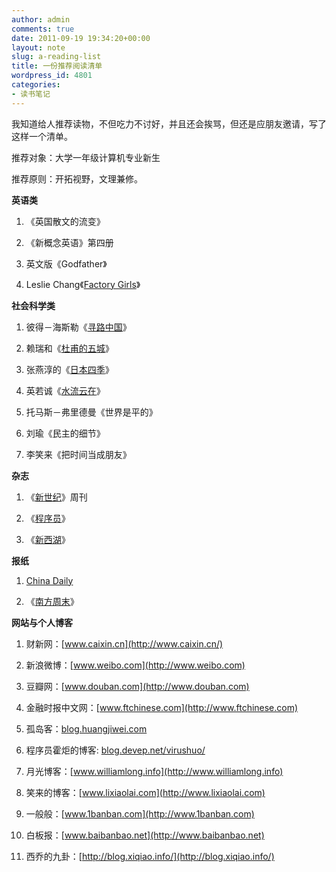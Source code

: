 ```yaml
---
author: admin
comments: true
date: 2011-09-19 19:34:20+00:00
layout: note
slug: a-reading-list
title: 一份推荐阅读清单
wordpress_id: 4801
categories:
- 读书笔记
---
```


我知道给人推荐读物，不但吃力不讨好，并且还会挨骂，但还是应朋友邀请，写了这样一个清单。





推荐对象：大学一年级计算机专业新生





推荐原则：开拓视野，文理兼修。





**英语类**







  1. 《英国散文的流变》


  2. 《新概念英语》第四册


  3. 英文版《Godfather》


  4. Leslie Chang《[Factory Girls](http://baibanbao.net/reader/factory-girls/)》





**社会科学类**







  1. 彼得－海斯勒《[寻路中国](http://baibanbao.net/nonfiction/book-review-on-country-driving/)》


  2. 赖瑞和《[杜甫的五城](http://baibanbao.net/reader/dufus-five-cities/)》


  3. 张燕淳的《[日本四季](http://baibanbao.net/nonfiction/four-seasons-in-japan/)》


  4. 英若诚《[水流云在](http://baibanbao.net/reader/on-voices-carry/)》


  5. 托马斯－弗里德曼《世界是平的》


  6. 刘瑜《民主的细节》


  7. 李笑来《把时间当成朋友》





**杂志**







  1. 《[新世纪](http://www.infzm.com/)》周刊


  2. 《[程序员](http://www.programmer.com.cn/)》


  3. 《[新西湖](http://blog.sina.com.cn/u/1717595530)》





**报纸**







  1. [China Daily](http://europe.chinadaily.com.cn/)


  2. 《[南方周末](http://www.infzm.com/)》





**网站与个人博客**







  1. 财新网：[www.caixin.cn](http://www.caixin.cn/)


  2. 新浪微博：[www.weibo.com](http://www.weibo.com)


  3. 豆瓣网：[www.douban.com](http://www.douban.com)


  4. 金融时报中文网：[www.ftchinese.com](http://www.ftchinese.com)


  5. 孤岛客：[blog.huangjiwei.com](http://blog.huangjiwei.com)


  6. 程序员霍炬的博客: [blog.devep.net/virushuo/](http://blog.devep.net/virushuo/)


  7. 月光博客：[www.williamlong.info](http://www.williamlong.info)


  8. 笑来的博客：[www.lixiaolai.com](http://www.lixiaolai.com)


  9. 一般般：[www.1banban.com](http://www.1banban.com)


  10. 白板报：[www.baibanbao.net](http://www.baibanbao.net)


  11. 西乔的九卦：[http://blog.xiqiao.info/](http://blog.xiqiao.info/)



